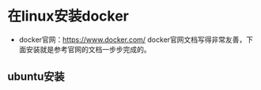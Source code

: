 # 在linux安装docker
  
 - docker官网：https://www.docker.com/
 docker官网文档写得非常友善，下面安装就是参考官网的文档一步步完成的。   
  
## ubuntu安装
 